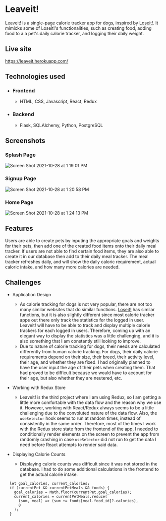 # Leaveit!

Leaveit! is a single-page calorie tracker app for dogs, inspired by [Loseit!](https://www.loseit.com/). It mimicks some of Loseit!'s functionalities, such as creating food, adding food to a a pet's daily calorie tracker, and logging their daily weight.

## Live site

https://leaveit.herokuapp.com/

## Technologies used

- ### Frontend
  - HTML, CSS, Javascript, React, Redux
- ### Backend
  - Flask, SQLAlchemy, Python, PostgreSQL

## Screenshots

### Splash Page

![Screen Shot 2021-10-28 at 1 19 01 PM](https://user-images.githubusercontent.com/54250710/139329521-55eac78b-6128-4526-9975-77e22a78be2f.png)

### Signup Page

![Screen Shot 2021-10-28 at 1 20 58 PM](https://user-images.githubusercontent.com/54250710/139329702-eaa96e27-794f-4fea-8719-411859ceefeb.png)

### Home Page

![Screen Shot 2021-10-28 at 1 24 13 PM](https://user-images.githubusercontent.com/54250710/139330109-eddd0415-376f-4337-b1c8-041a93af6e73.png)

## Features

Users are able to create pets by inputing the appropriate goals and weights for their pets, then add one of the created food items onto their daily meal tracker. If users are not able to find certain food items, they are also able to create it in our database then add to their daily meal tracker. The meal tracker refreshes daily, and will show the daily caloric requirement, actual caloric intake, and how many more calories are needed.

## Challenges

- Application Design

  - As calorie tracking for dogs is not very popular, there are not too many similar websites that do similar functions. [Loseit!](https://leaveit.herokuapp.com/) has similar functions, but it is also slightly different since most calorie tracker apps out there only track the statistics for the logged in user. Leaveit! will have to be able to track and display multiple calorie trackers for each logged in users. Therefore, coming up with an elegant way to display the statistics was a little challenging, and it is also something that I am constantly still looking to improve.
  - Due to nature of calorie tracking for dogs, their needs are calculated differently from human calorie tracking. For dogs, their daily calorie requirements depend on their size, their breed, their activity level, their age, and whether they are fixed. I had originally planned to have the user input the age of their pets when creating them. That had proved to be difficult because we would have to account for their age, but also whether they are neutered, etc.

- Working with Redux Store
  - Leaveit! is the third project where I am using Redux, so I am getting a little more comfortable with the data flow and the reason why we use it. However, working with React/Redux always seems to be a little challenging due to the convoluted nature of the data flow. Also, the `useSelector` hook seems to run at random times, instead of consistently in the same order. Therefore, most of the times I work with the Redux store state from the frontend of the app, I needed to conditionally render elements on the screen to prevent the app from randomly crashing in case `useSelector` did not run to get the data I need before React attempts to render said data.
- Displaying Calorie Counts
  - Displaying calorie counts was difficult since it was not stored in the database. I had to do some additional calculations in the frontend to get the actual calorie intake.

```JS
  let goal_calories, current_calories;
  if (currentPet && currentPetMeals && foods) {
    goal_calories = Math.floor(currentPet.goal_calories);
    current_calories = currentPetMeals.reduce(
      (sum, meal) => (sum += foods[meal.food_id]?.calories),
      0
    );
  }
```
